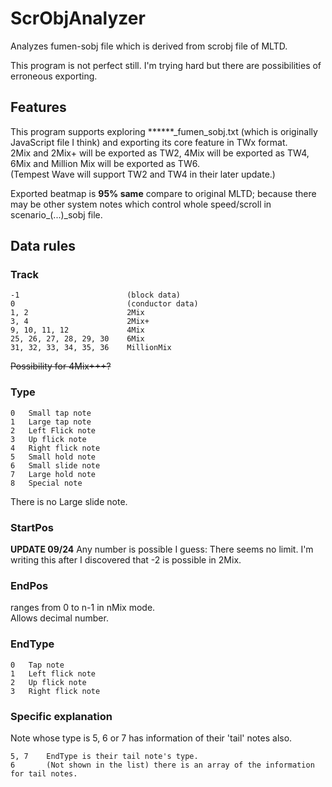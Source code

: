# ScrObjAnalyzer
Analyzes fumen-sobj file which is derived from scrobj file of MLTD.

This program is not perfect still. I'm trying hard but there are possibilities of erroneous exporting.

## Features

This program supports exploring \*\*\*\*\*\*\_fumen\_sobj.txt (which is originally JavaScript file I think) and exporting its core feature in TWx format.  
2Mix and 2Mix+ will be exported as TW2, 4Mix will be exported as TW4, 6Mix and Million Mix will be exported as TW6.  
(Tempest Wave will support TW2 and TW4 in their later update.)

Exported beatmap is **95% same** compare to original MLTD; because there may be other system notes which control whole speed/scroll in scenario\_(...)\_sobj file.

## Data rules

### Track

    -1                        (block data)  
    0                         (conductor data)  
    1, 2                      2Mix  
    3, 4                      2Mix+  
    9, 10, 11, 12             4Mix  
    25, 26, 27, 28, 29, 30	  6Mix  
    31, 32, 33, 34, 35, 36	  MillionMix
    
~~Possibility for 4Mix+++?~~

### Type

    0   Small tap note
    1   Large tap note
    2   Left Flick note
    3   Up flick note
    4   Right flick note
    5   Small hold note
    6   Small slide note
    7   Large hold note
    8   Special note

There is no Large slide note.

### StartPos

**UPDATE 09/24** Any number is possible I guess: There seems no limit. I'm writing this after I discovered that -2 is possible in 2Mix.

### EndPos

ranges from 0 to n-1 in nMix mode.  
Allows decimal number.

### EndType

    0   Tap note
    1   Left flick note
    2   Up flick note
    3   Right flick note

### Specific explanation

Note whose type is 5, 6 or 7 has information of their 'tail' notes also.

    5, 7    EndType is their tail note's type.
    6       (Not shown in the list) there is an array of the information for tail notes.
